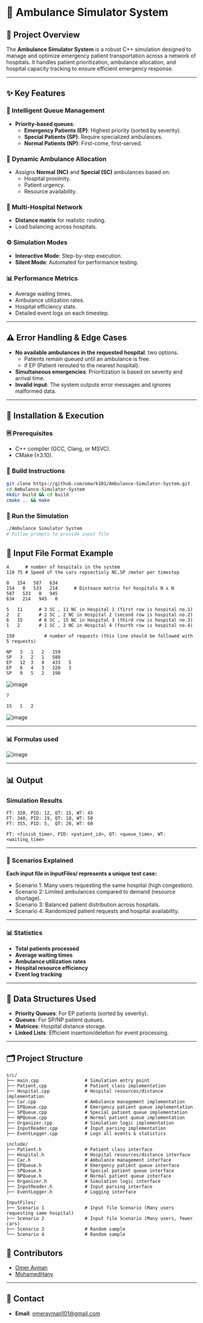 # 🏩 Ambulance Simulator System

## 📌 Project Overview  
The **Ambulance Simulator System** is a robust C++ simulation designed to manage and optimize emergency patient transportation across a network of hospitals. It handles patient prioritization, ambulance allocation, and hospital capacity tracking to ensure efficient emergency response.

---

## ✨ Key Features  

### 🚦 Intelligent Queue Management  
- **Priority-based queues**:  
  - **Emergency Patients (EP)**: Highest priority (sorted by severity).  
  - **Special Patients (SP)**: Require specialized ambulances.  
  - **Normal Patients (NP)**: First-come, first-served.  

### 🚗 Dynamic Ambulance Allocation  
- Assigns **Normal (NC)** and **Special (SC)** ambulances based on:  
  - Hospital proximity.  
  - Patient urgency.  
  - Resource availability.  

### 🏥 Multi-Hospital Network  
- **Distance matrix** for realistic routing.  
- Load balancing across hospitals.  

### ⚙️ Simulation Modes  
- **Interactive Mode**: Step-by-step execution.  
- **Silent Mode**: Automated for performance testing.  

### 📊 Performance Metrics  
- Average waiting times.  
- Ambulance utilization rates.  
- Hospital efficiency stats.  
- Detailed event logs on each timestep.  

---

## ⚠ Error Handling & Edge Cases  
- **No available ambulances in the requested hospital**: two options.
  - Patients remain queued until an ambulance is free.
  - if EP (Patient rerouted to the nearest hospital).  
- **Simultaneous emergencies**: Prioritization is based on severity and arrival time.
- **Invalid input**: The system outputs error messages and ignores malformed data. 
---

## 🧐 Installation & Execution  

### 🗏 Prerequisites  
- C++ compiler (GCC, Clang, or MSVC).  
- CMake (≥3.10).  

### 🏢 Build Instructions  
```bash
git clone https://github.com/omark101/Ambulance-Simulator-System.git
cd Ambulance-Simulator-System
mkdir build && cd build
cmake .. && make
```

### 🚀 Run the Simulation
```bash
./Ambulance Simulator System
# Follow prompts to provide input file
```

## 📂 Input File Format Example  
```plaintext
4      # number of hospitals in the system  
110 75 # Speed of the cars repsectivly NC,SP /meter per timestep

0   154   587   634          
154   0   533   214      # Distnace matrix for hospitals N x N
587   533   0   945
634   214   945   0

5   11      # 3 SC , 11 NC in Hospital 1 (first row is hospital no.1)
2   2       # 2 SC , 2 NC in Hospital 2 (second row is hospital no.2)
6   15      # 6 SC , 15 NC in Hospital 3 (third row is hospital no.3)
1   2       # 1 SC , 2 NC in Hospital 4 (fourth row is hospital no.4)

150           # number of requests (this line should be followed with 5 requests) 

NP   3   1   2   159        
SP   3   2   1   588
EP   12  3   4   433   5
EP   8   4   3   220   3
SP   9   5   2   190
```
![image](https://github.com/user-attachments/assets/e6f6802d-1b08-4974-9a44-15b30bf49eab)

```
7

15   1   2
```
![image](https://github.com/user-attachments/assets/41f80bbc-b934-4b9f-84f4-86d7d31c4cd6)

---

### 📊 Formulas used  
![image](https://github.com/user-attachments/assets/b9d50a6a-14d5-412f-bd44-21338b248caf)

---

## 📊 Output  

### Simulation Results  
```Example
FT: 320, PID: 12, QT: 15, WT: 45
FT: 340, PID: 19, QT: 10, WT: 50
FT: 355, PID: 5,  QT: 20, WT: 60
```
```plain text
FT: <finish_time>, PID: <patient_id>, QT: <queue_time>, WT: <waiting_time>
```

---

### 🏥 Scenarios Explained
**Each input file in InputFiles/ represents a unique test case:**
- Scenario 1: Many users requesting the same hospital (high congestion).
- Scenario 2: Limited ambulances compared to demand (resource shortage).
- Scenario 3: Balanced patient distribution across hospitals.
- Scenario 4: Randomized patient requests and hospital availability.

---

### 📊 Statistics  
- **Total patients processed**  
- **Average waiting times**  
- **Ambulance utilization rates**  
- **Hospital resource efficiency**  
- **Event log tracking**  

---

## 🧬 Data Structures Used  
- **Priority Queues**: For EP patients (sorted by severity).  
- **Queues**: For SP/NP patient queues.  
- **Matrices**: Hospital distance storage.  
- **Linked Lists**: Efficient insertion/deletion for event processing.  

---

## 🗂 Project Structure  
```plaintext
src/
├── main.cpp                 # Simulation entry point
├── Patient.cpp              # Patient class implementation
├── Hospital.cpp             # Hospital resources/distance implementation
├── Car.cpp                  # Ambulance management implementation
├── EPQueue.cpp              # Emergency patient queue implementation
├── SPQueue.cpp              # Special patient queue implementation
├── NPQueue.cpp              # Normal patient queue implementation
├── Organizer.cpp            # Simulation logic implementation
├── InputReader.cpp          # Input parsing implementation
├── EventLogger.cpp          # Logs all events & statistics

include/
├── Patient.h                # Patient class interface
├── Hospital.h               # Hospital resources/distance interface
├── Car.h                    # Ambulance management interface
├── EPQueue.h                # Emergency patient queue interface
├── SPQueue.h                # Special patient queue interface
├── NPQueue.h                # Normal patient queue interface
├── Organizer.h              # Simulation logic interface
├── InputReader.h            # Input parsing interface
├── EventLogger.h            # Logging interface

InputFiles/
├── Scenario 1               # Input file Scenario (Many users requesting same hospital) 
├── Scenario 2               # Input file Scenario (Many users, fewer cars) 
├── Scenario 3               # Random sample 
└── Scenario 4               # Random sample
```

## 👥 Contributors  
- [Omer Ayman](https://github.com/omark101)  
- [MohamedHany](https://github.com/MohamedHany670)
---

## 📩 Contact  
- **Email**: [omerayman101@gmail.com](mailto:omerayman101@gmail.com)  
